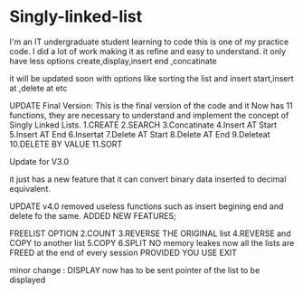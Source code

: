 # Singly-linked-list
I'm an IT undergraduate student learning to code this is one of my practice code.
I did a lot of work making it as refine and easy to understand.
it only have less options
create,display,insert end ,concatinate

it will be updated soon with options like sorting the list and insert start,insert at 
,delete at etc

UPDATE 
Final Version:
This is the final version of the code and it Now has 11 functions,
they are necessary  to understand and implement the concept of Singly Linked Lists.
1.CREATE
2.SEARCH
3.Concatinate
4.Insert AT Start
5.Insert AT End
6.Insertat
7.Delete AT Start
8.Delete AT End
9.Deleteat
10.DELETE BY VALUE
11.SORT


Update for V3.0

it just has a new feature that it can convert binary data inserted to decimal equivalent.


UPDATE v4.0
removed useless functions such as insert begining end and delete fo the same.
ADDED NEW FEATURES;

FREELIST OPTION
2.COUNT
3.REVERSE THE ORIGINAL list
4.REVERSE and COPY to another list
5.COPY
6.SPLIT
NO memory leakes now all the lists are FREED at the end of every session
PROVIDED YOU USE EXIT

minor change :
DISPLAY now has to be sent pointer of the list to be displayed
